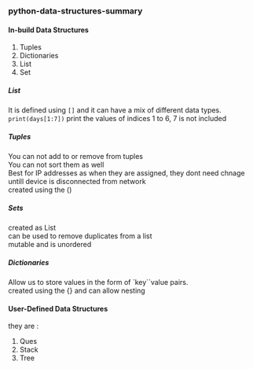 ﻿### python-data-structures-summary  
 #### In-build Data Structures  
 1. Tuples
 2. Dictionaries
 3. List
 4. Set
##### List  
It is defined using `[]` and it can have a mix of different data types.  
`print(days[1:7])` print the values of indices 1 to 6, 7 is not included  
##### Tuples  
You can not add to or remove from tuples  
You can not sort them as well  
Best for IP addresses as when they are assigned, they dont need chnage untill device is disconnected from network  
created using the ()  
##### Sets  
created as List  
can be used to remove duplicates from a list  
mutable and is unordered  
##### Dictionaries  
Allow us to store values in the form of `key``value pairs.  
created using the {} and can allow nesting   
#### User-Defined Data Structures  
they are :
1. Ques
2. Stack
3. Tree

